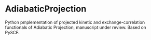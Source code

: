 # AdiabaticProjection
Python pmplementation of projected kinetic and exchange-correlation functionals of Adiabatic Projection, manuscript under review. Based on PySCF.  

